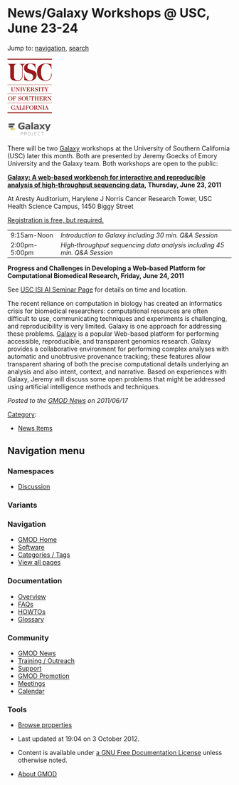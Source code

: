 



<span id="top"></span>




# <span dir="auto">News/Galaxy Workshops @ USC, June 23-24</span>






Jump to: [navigation](#mw-navigation), [search](#p-search)




<a href="../File:USC_logo.png" class="image"
title="Galaxy Workshops at University of Southern California"><img
src="https://raw.githubusercontent.com/GMOD/gmod.github.io/main/mediawiki/images/thumb/1/13/USC_logo.png/100px-USC_logo.png"
srcset="https://raw.githubusercontent.com/GMOD/gmod.github.io/main/mediawiki/images/thumb/1/13/USC_logo.png/150px-USC_logo.png 1.5x, https://raw.githubusercontent.com/GMOD/gmod.github.io/main/mediawiki/images/thumb/1/13/USC_logo.png/200px-USC_logo.png 2x"
width="100" height="125"
alt="Galaxy Workshops at University of Southern California" /></a>  
  
<a href="../File:GalaxyLogoBigger.png" class="image"
title="Galaxy Workshops at University of Southern California"><img
src="https://raw.githubusercontent.com/GMOD/gmod.github.io/main/mediawiki/images/thumb/c/c7/GalaxyLogoBigger.png/100px-GalaxyLogoBigger.png"
srcset="https://raw.githubusercontent.com/GMOD/gmod.github.io/main/mediawiki/images/thumb/c/c7/GalaxyLogoBigger.png/150px-GalaxyLogoBigger.png 1.5x, https://raw.githubusercontent.com/GMOD/gmod.github.io/main/mediawiki/images/thumb/c/c7/GalaxyLogoBigger.png/200px-GalaxyLogoBigger.png 2x"
width="100" height="35"
alt="Galaxy Workshops at University of Southern California" /></a>



There will be two [Galaxy](../Galaxy.1 "Galaxy") workshops at the
University of Southern California (USC) later this month. Both are
presented by Jeremy Goecks of Emory University and the Galaxy team. Both
workshops are open to the public:

**<a href="https://uschsl.qualtrics.com/SE/?SID=SV_bDaxnZwEfrfk1BG"
class="external text" rel="nofollow">Galaxy: A web‐based workbench for
interactive and reproducible analysis of high‐throughput sequencing
data</a>, Thursday, June 23, 2011**

At Aresty Auditorium, Harylene J Norris Cancer Research Tower, USC
Health Science Campus, 1450 Biggy Street

<a href="https://uschsl.qualtrics.com/SE/?SID=SV_bDaxnZwEfrfk1BG"
class="external text" rel="nofollow">Registration is free, but
required.</a>

|  |  |
|----|----|
| 9:15am-Noon | *Introduction to Galaxy including 30 min. Q&A Session* |
| 2:00pm-5:00pm | *High‐throughput sequencing data analysis including 45 min. Q&A Session* |

**Progress and Challenges in Developing a Web-based Platform for
Computational Biomedical Research, Friday, June 24, 2011**

See <a
href="http://ai.isi.edu/index.php?module=seminars/index&amp;submodule=seminars/upcoming"
class="external text" rel="nofollow">USC ISI AI Seminar Page</a> for
details on time and location.

The recent reliance on computation in biology has created an informatics
crisis for biomedical researchers: computational resources are often
difficult to use, communicating techniques and experiments is
challenging, and reproducibility is very limited. Galaxy is one approach
for addressing these problems.
<a href="http://usegalaxy.org" class="external text"
rel="nofollow">Galaxy</a> is a popular Web-based platform for performing
accessible, reproducible, and transparent genomics research. Galaxy
provides a collaborative environment for performing complex analyses
with automatic and unobtrusive provenance tracking; these features allow
transparent sharing of both the precise computational details underlying
an analysis and also intent, context, and narrative. Based on
experiences with Galaxy, Jeremy will discuss some open problems that
might be addressed using artificial intelligence methods and techniques.

  



*Posted to the [GMOD News](../GMOD_News "GMOD News") on 2011/06/17*






[Category](../Special%3ACategories "Special%3ACategories"):

- [News Items](../Category%3ANews_Items "Category%3ANews Items")






## Navigation menu



### Namespaces


- <span id="ca-talk"><a
  href="http://gmod.org/mediawiki/index.php?title=Talk:News/Galaxy_Workshops_@_USC,_June_23-24&amp;action=edit&amp;redlink=1"
  accesskey="t"
  title="Discussion about the content page [t]">Discussion</a></span>


### 

### Variants[](#)








<a href="../Main_Page"
style="background-image: url(../../images/GMOD-cogs.png);"
title="Visit the main page"></a>


### Navigation



- <span id="n-GMOD-Home">[GMOD Home](../Main_Page)</span>
- <span id="n-Software">[Software](../GMOD_Components)</span>
- <span id="n-Categories-.2F-Tags">[Categories /
  Tags](../Categories)</span>
- <span id="n-View-all-pages">[View all
  pages](../Special:AllPages)</span>




### Documentation



- <span id="n-Overview">[Overview](../Overview)</span>
- <span id="n-FAQs">[FAQs](../Category%3AFAQ)</span>
- <span id="n-HOWTOs">[HOWTOs](../Category%3AHOWTO)</span>
- <span id="n-Glossary">[Glossary](../Glossary)</span>




### Community



- <span id="n-GMOD-News">[GMOD News](../GMOD_News)</span>
- <span id="n-Training-.2F-Outreach">[Training /
  Outreach](../Training_and_Outreach)</span>
- <span id="n-Support">[Support](../Support)</span>
- <span id="n-GMOD-Promotion">[GMOD Promotion](../GMOD_Promotion)</span>
- <span id="n-Meetings">[Meetings](../Meetings)</span>
- <span id="n-Calendar">[Calendar](../Calendar)</span>




### Tools

- <span id="t-smwbrowselink"><a href="../Special%3ABrowse/News-2FGalaxy_Workshops_@_USC,_June_23-2D24"
  rel="smw-browse">Browse properties</a></span>



- <span id="footer-info-lastmod">Last updated at 19:04 on 3 October
  2012.</span>
<!-- - <span id="footer-info-viewcount">18,321 page views.</span> -->
- <span id="footer-info-copyright">Content is available under
  <a href="http://www.gnu.org/licenses/fdl-1.3.html" class="external"
  rel="nofollow">a GNU Free Documentation License</a> unless otherwise
  noted.</span>

<!-- -->

- <span id="footer-places-about">[About
  GMOD](../GMOD%3AAbout "GMOD%3AAbout")</span>

<!-- -->




